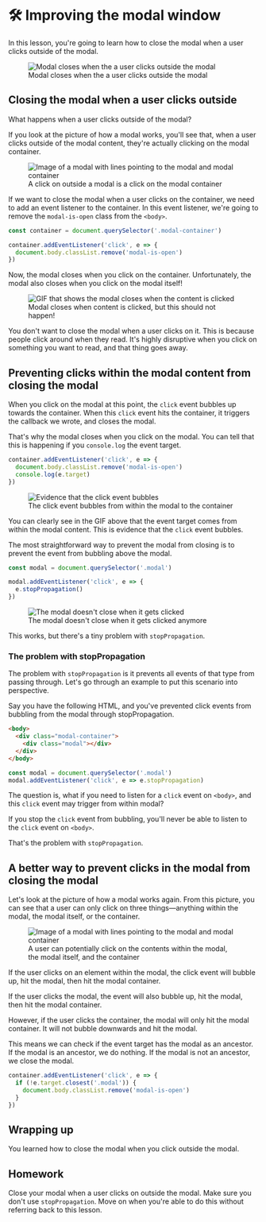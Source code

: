 # 🛠 Improving the modal window

In this lesson, you're going to learn how to close the modal when a user clicks outside of the modal.

<figure>
  <img src="../../images/components/modal/events/close-on-container.gif" alt="Modal closes when the a user clicks outside the modal">
  <figcaption>Modal closes when the a user clicks outside the modal</figcaption>
</figure>

## Closing the modal when a user clicks outside

What happens when a user clicks outside of the modal?

If you look at the picture of how a modal works, you'll see that, when a user clicks outside of the modal content, they're actually clicking on the modal container.

<figure>
  <img src="../../images/components/modal/events/how-mod-works.png" alt="Image of a modal with lines pointing to the modal and modal container">
  <figcaption>A click on outside a modal is a click on the modal container</figcaption>
</figure>

If we want to close the modal when a user clicks on the container, we need to add an event listener to the container. In this event listener, we're going to remove the `modal-is-open` class from the `<body>`.

```js
const container = document.querySelector('.modal-container')

container.addEventListener('click', e => {
  document.body.classList.remove('modal-is-open')
})
```

Now, the modal closes when you click on the container. Unfortunately, the modal also closes when you click on the modal itself!

<figure>
  <img src="../../images/components/modal/events/close-on-content.gif" alt="GIF that shows the modal closes when the content is clicked">
  <figcaption>Modal closes when content is clicked, but this should not happen!</figcaption>
</figure>

You don't want to close the modal when a user clicks on it. This is because people click around when they read. It's highly disruptive when you click on something you want to read, and that thing goes away.

## Preventing clicks within the modal content from closing the modal

When you click on the modal at this point, the `click` event bubbles up towards the container. When this `click` event hits the container, it triggers the callback we wrote, and closes the modal.

That's why the modal closes when you click on the modal. You can tell that this is happening if you `console.log` the event target.

```js
container.addEventListener('click', e => {
  document.body.classList.remove('modal-is-open')
  console.log(e.target)
})
```

<figure>
  <img src="../../images/components/modal/events/bubble-evidence.gif" alt="Evidence that the click event bubbles">
  <figcaption>The click event bubbles from within the modal to the container</figcaption>
</figure>

You can clearly see in the GIF above that the event target comes from within the modal content. This is evidence that the `click` event bubbles.

The most straightforward way to prevent the modal from closing is to prevent the event from bubbling above the modal.

```js
const modal = document.querySelector('.modal')

modal.addEventListener('click', e => {
  e.stopPropagation()
})
```

<figure>
  <img src="../../images/components/modal/events/prevent-close.gif" alt="The modal doesn't close when it gets clicked">
  <figcaption aria-hidden>The modal doesn't close when it gets clicked anymore</figcaption>
</figure>

This works, but there's a tiny problem with `stopPropagation`.

### The problem with stopPropagation

The problem with `stopPropagation` is it prevents all events of that type from passing through. Let's go through an example to put this scenario into perspective.

Say you have the following HTML, and you've prevented click events from bubbling from the modal through stopPropagation.

```html
<body>
  <div class="modal-container">
    <div class="modal"></div>
  </div>
</body>
```

```js
const modal = document.querySelector('.modal')
modal.addEventListener('click', e => e.stopPropagation)
```

The question is, what if you need to listen for a `click` event on `<body>`, and this `click` event may trigger from within modal?

If you stop the `click` event from bubbling, you'll never be able to listen to the `click` event on `<body>`.

That's the problem with `stopPropagation`.

## A better way to prevent clicks in the modal from closing the modal

Let's look at the picture of how a modal works again. From this picture, you can see that a user can only click on three things—anything within the modal, the modal itself, or the container.

<figure>
  <img src="../../images/components/modal/events/how-mod-works.png" alt="Image of a modal with lines pointing to the modal and modal container">
  <figcaption>A user can potentially click on the contents within the modal, the modal itself, and the container</figcaption>
</figure>

If the user clicks on an element within the modal, the click event will bubble up, hit the modal, then hit the modal container.

If the user clicks the modal, the event will also bubble up, hit the modal, then hit the modal container.

However, if the user clicks the container, the modal will only hit the modal container. It will not bubble downwards and hit the modal.

This means we can check if the event target has the modal as an ancestor. If the modal is an ancestor, we do nothing. If the modal is not an ancestor, we close the modal.

```js
container.addEventListener('click', e => {
  if (!e.target.closest('.modal')) {
    document.body.classList.remove('modal-is-open')
  }
})
```

## Wrapping up

You learned how to close the modal when you click outside the modal.

## Homework

Close your modal when a user clicks on outside the modal. Make sure you don't use `stopPropagation`. Move on when you're able to do this without referring back to this lesson.

